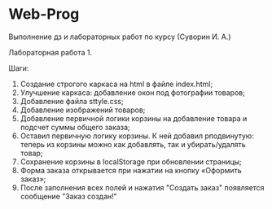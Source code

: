 # Web-Prog
Выполнение дз и лабораторных работ по курсу (Суворин И. А.)


Лабораторная работа 1.

Шаги:
1. Создание строгого каркаса на html в файле index.html;
2. Улучшение каркаса: добавление окон под фотографии товаров;
3. Добавление файла sttyle.css;
4. Добавление изображений товаров;
5. Добавление первичной логики корзины на добавление товара и подсчет суммы общего заказа;
6. Оставил первичную логику корзины. К ней добавил рподвинутую: теперь из корзины можно как добавлять, так и убирать/удалять товар;
7. Сохранение корзины в localStorage при обновлении страницы;
8. Форма заказа открывается при нажатии на кнопку «Оформить заказ»;
9. После заполнения всех полей и нажатия "Создать заказ" появляется сообщение "Заказ создан!"

